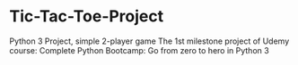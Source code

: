 # Tic-Tac-Toe-Project
 Python 3 Project, simple 2-player game
 The 1st milestone project of Udemy course: Complete Python Bootcamp: Go from zero to hero in Python 3

